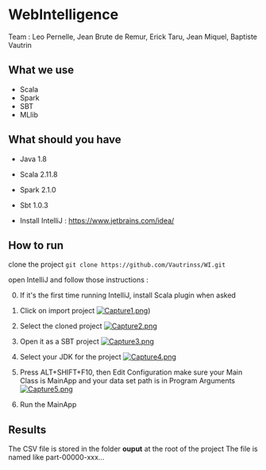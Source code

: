 # WebIntelligence

Team : Leo Pernelle, Jean Brute de Remur, Erick Taru, Jean Miquel, Baptiste Vautrin


## What we use 
- Scala
- Spark
- SBT
- MLlib


## What should you have

- Java 1.8
- Scala 2.11.8
- Spark 2.1.0
- Sbt 1.0.3

- Install IntelliJ : https://www.jetbrains.com/idea/


## How to run

clone the project
`git clone https://github.com/Vautrinss/WI.git`

open IntelliJ and follow those instructions :

0) If it's the first time running IntelliJ, install Scala plugin when asked

1) Click on import project
[![Capture1.png](https://s1.postimg.org/6aqrniufvj/Capture1.png)](https://postimg.org/image/9cmnoqvs2j/))

2) Select the cloned project
[![Capture2.png](https://s1.postimg.org/73hoh8jbb3/Capture2.png)](https://postimg.org/image/48p0bg44jf/)

3) Open it as a SBT project
[![Capture3.png](https://s1.postimg.org/4fs86vwa0v/Capture3.png)](https://postimg.org/image/16t4a88se3/)

4) Select your JDK for the project
[![Capture4.png](https://s1.postimg.org/51en7co8in/Capture4.png)](https://postimg.org/image/96a8jglel7/)

5) Press ALT+SHIFT+F10, then Edit Configuration 
make sure your Main Class is MainApp and your data set path is in Program Arguments
[![Capture5.png](https://s1.postimg.org/39keemxjkv/Capture5.png)](https://postimg.org/image/1ao7oas197/)

6) Run the MainApp

## Results 

The CSV file is stored in the folder **ouput** at the root of the project
The file is named like part-00000-xxx...

